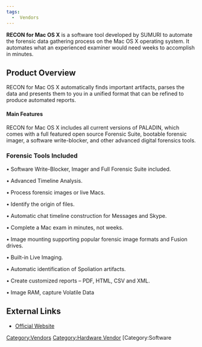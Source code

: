 ```yaml
---
tags:
  -  Vendors
---
```

**RECON for Mac OS X** is a software tool developed by SUMURI to
automate the forensic data gathering process on the Mac OS X operating
system. It automates what an experienced examiner would need weeks to
accomplish in minutes.

## Product Overview

RECON for Mac OS X automatically finds important artifacts, parses the
data and presents them to you in a unified format that can be refined to
produce automated reports.

#### Main Features

RECON for Mac OS X includes all current versions of PALADIN, which comes
with a full featured open source Forensic Suite, bootable forensic
imager, a software write-blocker, and other advanced digital forensics
tools.

### Forensic Tools Included

• Software Write-Blocker, Imager and Full Forensic Suite included.

• Advanced Timeline Analysis.

• Process forensic images or live Macs.

• Identify the origin of files.

• Automatic chat timeline construction for Messages and Skype.

• Complete a Mac exam in minutes, not weeks.

• Image mounting supporting popular forensic image formats and Fusion
drives.

• Built-in Live Imaging.

• Automatic identification of Spoliation artifacts.

• Create customized reports – PDF, HTML, CSV and XML.

• Image RAM, capture Volatile Data

## External Links

- [Official Website](https://sumuri.com/software/recon/)

[Category:Vendors](category:vendors.md) [Category:Hardware
Vendor](category:hardware_vendor.md) [Category:Software
